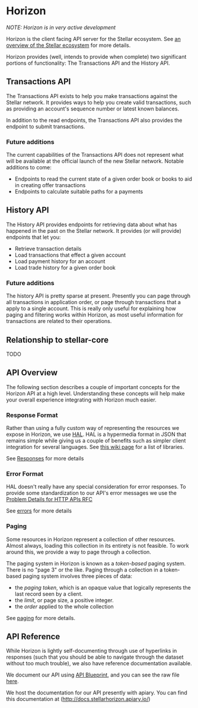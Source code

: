 # Horizon

*NOTE: Horizon is in very active development*

Horizon is the client facing API server for the Stellar ecosystem.  See [an overview of the Stellar ecosystem](TODO) for more details.

Horizon provides (well, intends to provide when complete) two significant portions of functionality:  The Transactions API and the History API.

## Transactions API

The Transactions API exists to help you make transactions against the Stellar network.  It provides ways to help you create valid transactions, such as providing an account's sequence number or latest known balances. 

In addition to the read endpoints, the Transactions API also provides the endpoint to submit transactions.

### Future additions

The current capabilities of the Transactions API does not represent what will be available at the official launch of the new Stellar network.  Notable additions to come:

- Endpoints to read the current state of a given order book or books to aid in creating offer transactions
- Endpoints to calculate suitable paths for a payments

## History API

The History API provides endpoints for retrieving data about what has happened in the past on the Stellar network.  It provides (or will provide) endpoints that let you:

- Retrieve transaction details
- Load transactions that effect a given account
- Load payment history for an account
- Load trade history for a given order book


### Future additions

The history API is pretty sparse at present.  Presently you can page through all transactions in application order, or page through transactions that a apply to a single account.  This is really only useful for explaining how paging and filtering works within Horizon, as most useful information for transactions are related to their operations.

## Relationship to stellar-core

TODO

## API Overview

The following section describes a couple of important concepts for the Horizon API at a high level.  Understanding these concepts will help make your overall experience integrating with Horizon much easier.

### Response Format

Rather than using a fully custom way of representing the resources we expose in Horizon, we use [HAL](http://stateless.co/hal_specification.html). HAL is a hypermedia format in JSON that remains simple while giving us a couple of benefits such as simpler client integration for several languages. See [this wiki page](https://github.com/mikekelly/hal_specification/wiki/Libraries) for a list of libraries.

See [Responses](responses.md) for more details

### Error Format

HAL doesn't really have any special consideration for error responses.  To provide some standardization to our API's error messages we use the [Problem Details for HTTP APIs RFC](https://tools.ietf.org/html/draft-ietf-appsawg-http-problem-00)

See [errors](errors.md) for more details

### Paging

Some resources in Horizon represent a collection of other resources.  Almost always, loading this collection in its entirety is not feasible.  To work around this, we provide a way to page through a collection.  

The paging system in Horizon is known as a _token-based_ paging system.  There is no "page 3" or the like.  Paging through a collection in a token-based paging system involves three pieces of data:

- the *paging token*, which is an opaque value that logically represents the last record seen by a client.
- the *limit*, or page size, a positive integer.
- the *order* applied to the whole collection

See [paging](paging.md) for more details.

## API Reference

While Horizon is lightly self-documenting through use of hyperlinks in responses (such that you should be able to navigate through the dataset without too much trouble), we also have reference documentation available.

We document our API using [API Blueprint](https://apiblueprint.org/), and you can see the raw file [here](horizon.apib).

We host the documentation for our API presently with apiary.  You can find this documentation at (http://docs.stellarhorizon.apiary.io/)


